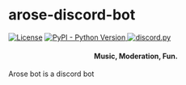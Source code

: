 # arose-discord-bot

[![License](https://img.shields.io/badge/license-MIT-green)](LICENSE)
</a>
<a href="https://www.python.org/downloads/">
<img alt="PyPI - Python Version" src="https://img.shields.io/pypi/pyversions/Red-Discordbot">
</a>
<a href="https://github.com/Rapptz/discord.py/">
<img src="https://img.shields.io/badge/discord-py-blue.svg" alt="discord.py">
</a>

<h4 align ="center">Music, Moderation, Fun.</h4>

Arose bot is a discord bot
